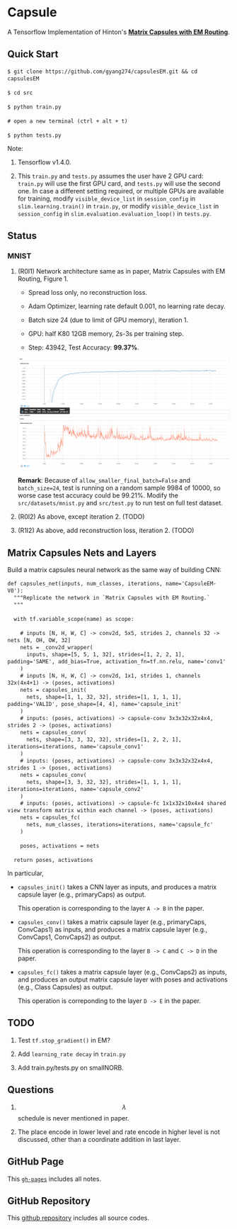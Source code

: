 # Capsule

A Tensorflow Implementation of Hinton's __[Matrix Capsules with EM Routing](https://openreview.net/pdf?id=HJWLfGWRb)__.

## Quick Start

```
$ git clone https://github.com/gyang274/capsulesEM.git && cd capsulesEM

$ cd src

$ python train.py

# open a new terminal (ctrl + alt + t)

$ python tests.py
```

Note: 

1. Tensorflow v1.4.0.

2. This `train.py` and `tests.py` assumes the user have 2 GPU card: `train.py` will use the first GPU card, and `tests.py` will use the second one. In case a different setting required, or multiple GPUs are available for training, modify `visible_device_list` in `session_config` in `slim.learning.train()` in `train.py`, or modify `visible_device_list` in `session_config` in `slim.evaluation.evaluation_loop()` in `tests.py`.

## Status

### MNIST

1. (R0I1) Network architecture same as in paper, Matrix Capsules with EM Routing, Figure 1.

    - Spread loss only, no reconstruction loss.
    
    - Adam Optimizer, learning rate default 0.001, no learning rate decay. 
    
    - Batch size 24 (due to limit of GPU memory), iteration 1. 
    
    - GPU: half K80 12GB memory, 2s-3s per training step.

    - Step: 43942, Test Accuracy: __99.37%__.

    ![Screenshot Tensorboard](doc/src/fig/capsulesEM-V0-R0I1-screenshot-eval-loss.png)
    
    __Remark__: Because of `allow_smaller_final_batch=False` and `batch_size=24`, test is running on a random sample 9984 of 10000, so worse case test accuracy could be 99.21%. Modify the `src/datasets/mnist.py` and `src/test.py` to run test on full test dataset.

1. (R0I2) As above, except iteration 2. (TODO)

1. (R1I2) As above, add reconstruction loss, iteration 2. (TODO)

## Matrix Capsules Nets and Layers

Build a matrix capsules neural network as the same way of building CNN:

```
def capsules_net(inputs, num_classes, iterations, name='CapsuleEM-V0'):
  """Replicate the network in `Matrix Capsules with EM Routing.`
  """

  with tf.variable_scope(name) as scope:

    # inputs [N, H, W, C] -> conv2d, 5x5, strides 2, channels 32 -> nets [N, OH, OW, 32]
    nets = _conv2d_wrapper(
      inputs, shape=[5, 5, 1, 32], strides=[1, 2, 2, 1], padding='SAME', add_bias=True, activation_fn=tf.nn.relu, name='conv1'
    )
    # inputs [N, H, W, C] -> conv2d, 1x1, strides 1, channels 32x(4x4+1) -> (poses, activations)
    nets = capsules_init(
      nets, shape=[1, 1, 32, 32], strides=[1, 1, 1, 1], padding='VALID', pose_shape=[4, 4], name='capsule_init'
    )
    # inputs: (poses, activations) -> capsule-conv 3x3x32x32x4x4, strides 2 -> (poses, activations)
    nets = capsules_conv(
      nets, shape=[3, 3, 32, 32], strides=[1, 2, 2, 1], iterations=iterations, name='capsule_conv1'
    )
    # inputs: (poses, activations) -> capsule-conv 3x3x32x32x4x4, strides 1 -> (poses, activations)
    nets = capsules_conv(
      nets, shape=[3, 3, 32, 32], strides=[1, 1, 1, 1], iterations=iterations, name='capsule_conv2'
    )
    # inputs: (poses, activations) -> capsule-fc 1x1x32x10x4x4 shared view transform matrix within each channel -> (poses, activations)
    nets = capsules_fc(
      nets, num_classes, iterations=iterations, name='capsule_fc'
    )

    poses, activations = nets

  return poses, activations
```

In particular,

- `capsules_init()` takes a CNN layer as inputs, and produces a matrix capsule layer (e.g., primaryCaps) as output. 

    This operation is corresponding to the layer `A -> B` in the paper.

- `capsules_conv()` takes a matrix capsule layer (e.g., primaryCaps, ConvCaps1) as inputs, and produces a matrix capsule layer (e.g., ConvCaps1, ConvCaps2) as output.

    This operation is corresponding to the layer `B -> C` and `C -> D` in the paper.
 
- `capsules_fc()` takes a matrix capsule layer (e.g., ConvCaps2) as inputs, and produces an output matrix capsule layer with poses and activations (e.g., Class Capsules) as output. 
    
    This operation is correponding to the layer `D -> E` in the paper. 

## TODO

1. Test `tf.stop_gradient()` in EM?

1. Add `learning_rate decay` in `train.py`

1. Add train.py/tests.py on smallNORB.

## Questions

1. $$\lambda$$ schedule is never mentioned in paper.

1. The place encode in lower level and rate encode in higher level is not discussed, other than a coordinate addition in last layer.

## GitHub Page

This [`gh-pages`](https://gyang274.github.io/capsulesEM/) includes all notes.

## GitHub Repository

This [github repository](https://github.com/gyang274/capsulesEM) includes all source codes.
